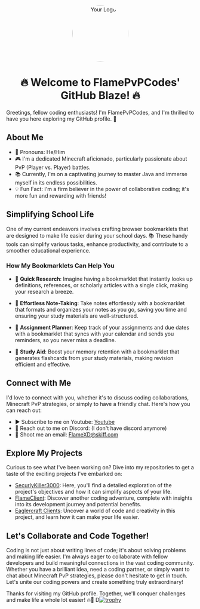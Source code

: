 <div align="center">
  <img src="https://avatars.githubusercontent.com/FlamePVPCodes" alt="Your Logo" style="border-radius: 50%; width: 150px; height: 150px;">
  <h1>🔥 Welcome to FlamePvPCodes' GitHub Blaze! 🔥</h1>
</div>
Greetings, fellow coding enthusiasts! I'm FlamePvPCodes, and I'm thrilled to have you here exploring my GitHub profile. 🚀

## About Me

- 👦 Pronouns: He/Him
- 🎮 I'm a dedicated Minecraft aficionado, particularly passionate about PvP (Player vs. Player) battles.
- 📚 Currently, I'm on a captivating journey to master Java and immerse myself in its endless possibilities.
- 💡 Fun Fact: I'm a firm believer in the power of collaborative coding; it's more fun and rewarding with friends!

## Simplifying School Life

One of my current endeavors involves crafting browser bookmarklets that are designed to make life easier during your school days. 📚 These handy tools can simplify various tasks, enhance productivity, and contribute to a smoother educational experience.

### How My Bookmarklets Can Help You

- 📖 **Quick Research**: Imagine having a bookmarklet that instantly looks up definitions, references, or scholarly articles with a single click, making your research a breeze.

- 📝 **Effortless Note-Taking**: Take notes effortlessly with a bookmarklet that formats and organizes your notes as you go, saving you time and ensuring your study materials are well-structured.

- 📅 **Assignment Planner**: Keep track of your assignments and due dates with a bookmarklet that syncs with your calendar and sends you reminders, so you never miss a deadline.

- 🧠 **Study Aid**: Boost your memory retention with a bookmarklet that generates flashcards from your study materials, making revision efficient and effective.

## Connect with Me

I'd love to connect with you, whether it's to discuss coding collaborations, Minecraft PvP strategies, or simply to have a friendly chat. Here's how you can reach out:

- ▶ Subscribe to me on Youtube: [Youtube](https://www.youtube.com/@FIamePvP)
- 💬 Reach out to me on Discord: (I don't have discord anymore)
- 📧 Shoot me an email: FlameXD@skiff.com

## Explore My Projects

Curious to see what I've been working on? Dive into my repositories to get a taste of the exciting projects I've embarked on:

- [SecurlyKiller3000](https://github.com/FlamePVPCodes/SecurlyKiller3000): Here, you'll find a detailed exploration of the project's objectives and how it can simplify aspects of your life.
- [FlameClient](https://github.com/FlamePVPCodes/FlameClient-3.8): Discover another coding adventure, complete with insights into its development journey and potential benefits.
- [Eaglercraft Clients](https://github.com/FlamePVPCodes/Eaglercraft-Clients): Uncover a world of code and creativity in this project, and learn how it can make your life easier.

## Let's Collaborate and Code Together!

Coding is not just about writing lines of code; it's about solving problems and making life easier. I'm always eager to collaborate with fellow developers and build meaningful connections in the vast coding community. Whether you have a brilliant idea, need a coding partner, or simply want to chat about Minecraft PvP strategies, please don't hesitate to get in touch. Let's unite our coding powers and create something truly extraordinary!

Thanks for visiting my GitHub profile. Together, we'll conquer challenges and make life a whole lot easier! 🔥🚀
D[![trophy](https://github-profile-trophy.vercel.app/?username=-FlamePvpCodes)](https://github.com/ryo-ma/github-profile-trophy)

